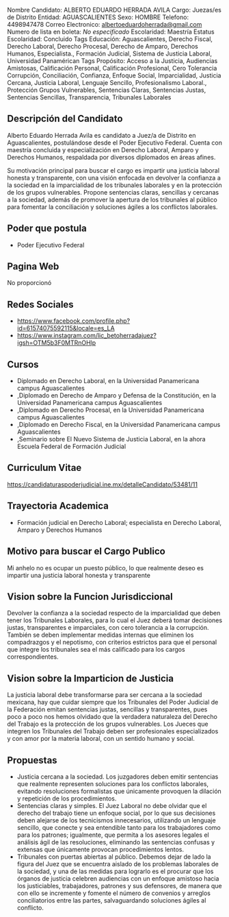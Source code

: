 Nombre Candidato: ALBERTO EDUARDO HERRADA AVILA
Cargo: Juezas/es de Distrito
Entidad: AGUASCALIENTES
Sexo: HOMBRE
Telefono: 4498947478
Correo Electronico: albertoeduardoherrada@gmail.com
Numero de lista en boleta: *No especificado*
Escolaridad: Maestría
Estatus Escolaridad: Concluido
Tags Educación: Aguascalientes, Derecho Fiscal, Derecho Laboral, Derecho Procesal, Derecho de Amparo, Derechos Humanos, Especialista., Formación Judicial, Sistema de Justicia Laboral, Universidad Panamérican
Tags Propósito: Acceso a la Justicia, Audiencias Amistosas, Calificación Personal, Calificación Profesional, Cero Tolerancia Corrupción, Conciliación, Confianza, Enfoque Social, Imparcialidad, Justicia Cercana, Justicia Laboral, Lenguaje Sencillo, Profesionalismo Laboral., Protección Grupos Vulnerables, Sentencias Claras, Sentencias Justas, Sentencias Sencillas, Transparencia, Tribunales Laborales


## Descripción del Candidato 

Alberto Eduardo Herrada Avila es candidato a Juez/a de Distrito en Aguascalientes, postulándose desde el Poder Ejecutivo Federal. Cuenta con maestría concluida y especialización en Derecho Laboral, Amparo y Derechos Humanos, respaldada por diversos diplomados en áreas afines. 

Su motivación principal para buscar el cargo es impartir una justicia laboral honesta y transparente, con una visión enfocada en devolver la confianza a la sociedad en la imparcialidad de los tribunales laborales y en la protección de los grupos vulnerables. Propone sentencias claras, sencillas y cercanas a la sociedad, además de promover la apertura de los tribunales al público para fomentar la conciliación y soluciones ágiles a los conflictos laborales.


## Poder que postula

- Poder Ejecutivo Federal


## Pagina Web

No proporcionó


## Redes Sociales

- https://www.facebook.com/profile.php?id=61574075592115&locale=es_LA
- https://www.instagram.com/lic_betoherradajuez?igsh=OTM5b3F0MTRnOHlp


## Cursos

- Diplomado en Derecho Laboral, en la Universidad Panamericana campus Aguascalientes
- ,Diplomado en Derecho de Amparo y Defensa de la Constitución, en la Universidad Panamericana campus Aguascalientes
- ,Diplomado en Derecho Procesal, en la Universidad Panamericana campus Aguascalientes
- ,Diplomado en Derecho Fiscal, en la Universidad Panamericana campus Aguascalientes
- ,Seminario sobre El Nuevo Sistema de Justicia Laboral, en la ahora Escuela Federal de Formación Judicial


## Curriculum Vitae

https://candidaturaspoderjudicial.ine.mx/detalleCandidato/53481/11


## Trayectoria Academica

- Formación judicial en Derecho Laboral; especialista en Derecho Laboral, Amparo y Derechos Humanos


## Motivo para buscar el Cargo Publico

Mi anhelo no es ocupar un puesto público, lo que realmente deseo es impartir una justicia laboral honesta y transparente


## Vision sobre la Funcion Jurisdiccional

Devolver la confianza a la sociedad respecto de la imparcialidad que deben tener los Tribunales Laborales, para lo cual el Juez deberá tomar decisiones justas, transparentes e imparciales, con cero tolerancia a la corrupción. También se deben implementar medidas internas que eliminen los compadrazgos y el nepotismo, con criterios estrictos para que el personal que integre los tribunales sea el más calificado para los cargos correspondientes.


## Vision sobre la Imparticion de Justicia

La justicia laboral debe transformarse para ser cercana a la sociedad mexicana, hay que cuidar siempre que los Tribunales del Poder Judicial de la Federación emitan sentencias justas, sencillas y transparentes, pues poco a poco nos hemos olvidado que la verdadera naturaleza del Derecho del Trabajo es la protección de los grupos vulnerables. Los Jueces que integren los Tribunales del Trabajo deben ser profesionales especializados y con amor por la materia laboral, con un sentido humano y social.


## Propuestas

- Justicia cercana a la sociedad. Los juzgadores deben emitir sentencias que realmente representen soluciones para los conflictos laborales, evitando resoluciones formalistas que únicamente provoquen la dilación y repetición de los procedimientos.
- Sentencias claras y simples. El Juez Laboral no debe olvidar que el derecho del trabajo tiene un enfoque social, por lo que sus decisiones deben alejarse de los tecnicismos innecesarios, utilizando un lenguaje sencillo, que conecte y sea entendible tanto para los trabajadores como para los patrones; igualmente, que permita a los asesores legales el análisis ágil de las resoluciones, eliminando las sentencias confusas y extensas que únicamente provocan procedimientos lentos.
- Tribunales con puertas abiertas al público. Debemos dejar de lado la figura del Juez que se encuentra aislado de los problemas laborales de la sociedad, y una de las medidas para lograrlo es el procurar que los órganos de justicia celebren audiencias con un enfoque amistoso hacia los justiciables, trabajadores, patrones y sus defensores, de manera que con ello se incremente y fomente el número de convenios y arreglos conciliatorios entre las partes, salvaguardando soluciones ágiles al conflicto.

